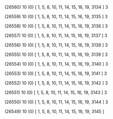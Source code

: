(26560) 10 (0) [ 1, 5, 8, 10, 11, 14, 15, 16, 19, 3134 ] 3 


(26559) 10 (0) [ 1, 5, 8, 10, 11, 14, 15, 16, 19, 3135 ] 3 


(26558) 10 (0) [ 1, 5, 8, 10, 11, 14, 15, 16, 19, 3136 ] 3 


(26557) 10 (0) [ 1, 5, 8, 10, 11, 14, 15, 16, 19, 3137 ] 3 


(26556) 10 (0) [ 1, 5, 8, 10, 11, 14, 15, 16, 19, 3138 ] 3 


(26555) 10 (0) [ 1, 5, 8, 10, 11, 14, 15, 16, 19, 3139 ] 3 


(26554) 10 (0) [ 1, 5, 8, 10, 11, 14, 15, 16, 19, 3140 ] 3 


(26553) 10 (0) [ 1, 5, 8, 10, 11, 14, 15, 16, 19, 3141 ] 3 


(26552) 10 (0) [ 1, 5, 8, 10, 11, 14, 15, 16, 19, 3142 ] 3 


(26551) 10 (0) [ 1, 5, 8, 10, 11, 14, 15, 16, 19, 3143 ] 3 


(26550) 10 (0) [ 1, 5, 8, 10, 11, 14, 15, 16, 19, 3144 ] 3 


(26549) 10 (0) [ 1, 5, 8, 10, 11, 14, 15, 16, 19, 3145 ]  

